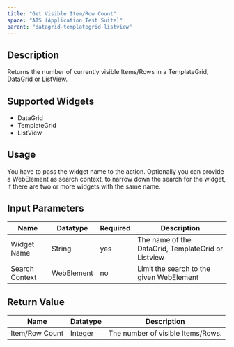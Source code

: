 ```yaml
---
title: "Get Visible Item/Row Count"
space: "ATS (Application Test Suite)"
parent: "datagrid-templategrid-listview"
---
```


## Description

Returns the number of currently visible Items/Rows in a TemplateGrid, DataGrid or ListView.

## Supported Widgets

 + DataGrid
 + TemplateGrid
 + ListView

## Usage

You have to pass the widget name to the action.
Optionally you can provide a WebElement as search context, to narrow down the search for the widget, if there are two or more widgets with the same name.    

## Input Parameters

Name | Datatype | Required| Description
--- | --- | --- | ---
Widget Name | String | yes | The name of the DataGrid, TemplateGrid or Listview
Search Context | WebElement | no |Limit the search to the given WebElement

## Return Value

Name | Datatype | Description
--- | --- | ---
Item/Row Count | Integer | The number of visible Items/Rows.
